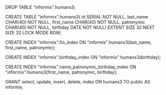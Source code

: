 DROP TABLE "informix".humans3;

CREATE TABLE "informix".humans3(
   id SERIAL NOT NULL,
   last_name CHAR(40) NOT NULL,
   first_name CHAR(40) NOT NULL,
   patronymic CHAR(40) NOT NULL,
   birthday DATE NOT NULL)
EXTENT SIZE 32 NEXT SIZE 32 LOCK MODE ROW;

CREATE INDEX "informix".fio_index ON "informix".humans3(last_name, first_name, patronymic);

CREATE INDEX "informix".birthday_index ON "informix".humans3(birthday);

CREATE INDEX "informix".name_patronymic_birthday_index ON "informix".humans3(first_name, patronymic, birthday);

GRANT select, update, insert, delete, index ON humans3 TO public AS informix;
